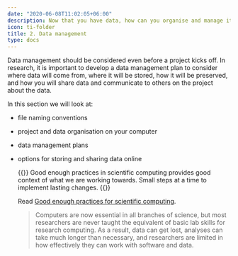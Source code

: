 ```yaml
---
date: "2020-06-08T11:02:05+06:00"
description: Now that you have data, how can you organise and manage it properly?
icon: ti-folder
title: 2. Data management
type: docs
---
```


Data management should be considered even before a project kicks off. In research, it is important to develop a data management plan to consider where data will come from, where it will be stored, how it will be preserved, and how you will share data and communicate to others on the project about the data.

In this section we will look at:

* file naming conventions
* project and data organisation on your computer
* data management plans
* options for storing and sharing data online


  {{<notice reading >}}
  Good enough practices in scientific computing provides good context of what we are working towards. Small steps at a time to implement lasting changes.
  {{</notice>}}
  
  Read [Good enough practices for scientific computing](https://doi.org/10.1371/journal.pcbi.1005510).
  
  > Computers are now essential in all branches of science, but most researchers are never taught the equivalent of basic lab skills for research computing. As a result, data can get lost, analyses can take much longer than necessary, and researchers are limited in how effectively they can work with software and data.